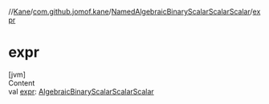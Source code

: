 //[Kane](../../index.md)/[com.github.jomof.kane](../index.md)/[NamedAlgebraicBinaryScalarScalarScalar](index.md)/[expr](expr.md)



# expr  
[jvm]  
Content  
val [expr](expr.md): [AlgebraicBinaryScalarScalarScalar](../-algebraic-binary-scalar-scalar-scalar/index.md)  



